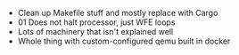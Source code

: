 * Clean up Makefile stuff and mostly replace with Cargo
* 01 Does not halt processor, just WFE loops
* Lots of machinery that isn't explained well
* Whole thing with custom-configured qemu built in docker
